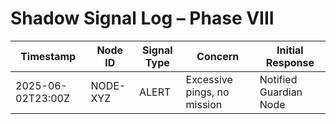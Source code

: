 # Shadow Signal Log – Phase VIII

| Timestamp           | Node ID   | Signal Type | Concern                       | Initial Response         |
|---------------------|-----------|-------------|-------------------------------|---------------------------|
| 2025-06-02T23:00Z   | NODE-XYZ  | ALERT       | Excessive pings, no mission   | Notified Guardian Node    |
